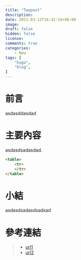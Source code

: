 ```yaml
---
title: "Twopost"
description:
date: 2021-03-12T16:42:54+08:00
image: 
draft: false
hidden: false
license: 
comments: true
categories:
    - New
tags: [
    "hugo",
    "blog",
]
---
```


# 前言

asdasddasdad

# 主要內容

asdasdsadasdad.
```markdown
<table>
	<tr>
	</tr>
</table>
```

# 小結

asdasdsadasdsadsad

# 參考連結

>* [url1](https://www.google.com)
>* [url2]()